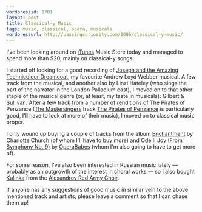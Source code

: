 ```yaml
---
wordpressid: 1701
layout: post
title: Classical-y Music
tags: music, classical, opera, musicals
wordpressurl: http://passingcuriosity.com/2006/classical-y-music/
---
```


I've been looking around on <a href="http://www.apple.com/itunes/">iTunes</a> Music Store today and managed to spend more than $20, mainly on classical-y songs.

I started off looking for a good recording of <a class="title" href="http://phobos.apple.com/WebObjects/MZStore.woa/wa/viewAlbum?id=83866283&s=143460">Joseph and the Amazing Technicolour Dreamcoat</a>, my favourite Andrew Loyd Webber musical. A few track from the musical, and another also by <span class="author">Linzi Hateley</span> (who sings the part of the narrator in the <span class="author">London Palladium</span> cast), I moved on to that other staple of the musical genre (or, at least, my taste in musicals): Gilbert & Sullivan. After a few track from a number of renditions of <span class="title">The Pirates of Penzance</span> (<a class="author" href="http://phobos.apple.com/WebObjects/MZStore.woa/wa/viewArtist?id=61645243">The Mastersingers</a> track <a class="title" href="http://phobos.apple.com/WebObjects/MZStore.woa/wa/viewAlbum?playlistId=61647909&s=143460&i=61647293">The Pirates of Penzance</a> is particularly good, I'll have to look at more of their music), I moved on to classical music proper.

I only wound up buying a couple of tracks from the album <a href="http://phobos.apple.com/WebObjects/MZStore.woa/wa/viewAlbum?id=54419680&s=143460">Enchantment</a> by <a class="author" href="http://phobos.apple.com/WebObjects/MZStore.woa/wa/viewArtist?id=571040">Charlotte Church</a> (of whom I'll have to buy more) and <a class="title" href="http://phobos.apple.com/WebObjects/MZStore.woa/wa/viewAlbum?playlistId=55316539&s=143460&i=59326867">Ode II Joy (From Symphony No. 9)</a> by <a class="author" href="http://phobos.apple.com/WebObjects/MZStore.woa/wa/viewArtist?id=1321632">OperaBabes</a> (whom I'm also going to have to get more of).

For some reason, I've also been interested in Russian music lately &mdash; probably as an outgrowth of the interest in choral works &mdash; so I also bought <a class="title" href="http://phobos.apple.com/WebObjects/MZStore.woa/wa/viewAlbum?playlistId=78601787&s=143460&i=78601121">Kalinka</a> from the <a class="author" href="http://phobos.apple.com/WebObjects/MZStore.woa/wa/viewArtist?id=73040033">Alexandrov Red Army Choir</a>.

If anyone has any suggestions of good music in similar vein to the above mentioned track and artists, please leave a comment so that I can chase them up!
